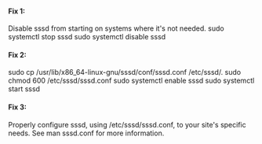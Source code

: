 #### Fix 1:
Disable sssd from starting on systems where it's not needed.
sudo systemctl stop sssd
sudo systemctl disable sssd

#### Fix 2:
sudo cp /usr/lib/x86_64-linux-gnu/sssd/conf/sssd.conf /etc/sssd/.
sudo chmod 600 /etc/sssd/sssd.conf 
sudo systemctl enable sssd
sudo systemctl start sssd

#### Fix 3:
Properly configure sssd, using /etc/sssd/sssd.conf, to your site's specific needs. See man sssd.conf for more information.